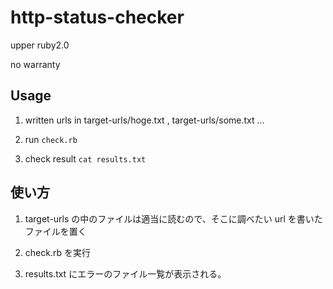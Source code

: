 http-status-checker
======================

upper ruby2.0

no warranty

Usage
-------

1. written urls in target-urls/hoge.txt , target-urls/some.txt ... 

2. run `check.rb` 

3. check result `cat results.txt` 

使い方
-----------

1. target-urls の中のファイルは適当に読むので、そこに調べたい url を書いたファイルを置く

2. check.rb を実行

3. results.txt にエラーのファイル一覧が表示される。
